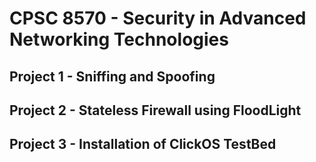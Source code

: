 # CPSC 8570 - Security in Advanced Networking Technologies

## Project 1 - Sniffing and Spoofing

## Project 2 - Stateless Firewall using FloodLight

## Project 3 - Installation of ClickOS TestBed